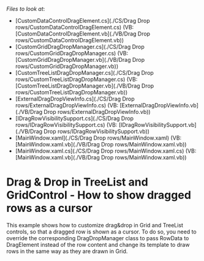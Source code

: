 <!-- default file list -->
*Files to look at*:

* [CustomDataControlDragElement.cs](./CS/Drag Drop rows/CustomDataControlDragElement.cs) (VB: [CustomDataControlDragElement.vb](./VB/Drag Drop rows/CustomDataControlDragElement.vb))
* [CustomGridDragDropManager.cs](./CS/Drag Drop rows/CustomGridDragDropManager.cs) (VB: [CustomGridDragDropManager.vb](./VB/Drag Drop rows/CustomGridDragDropManager.vb))
* [CustomTreeListDragDropManager.cs](./CS/Drag Drop rows/CustomTreeListDragDropManager.cs) (VB: [CustomTreeListDragDropManager.vb](./VB/Drag Drop rows/CustomTreeListDragDropManager.vb))
* [ExternalDragDropViewInfo.cs](./CS/Drag Drop rows/ExternalDragDropViewInfo.cs) (VB: [ExternalDragDropViewInfo.vb](./VB/Drag Drop rows/ExternalDragDropViewInfo.vb))
* [IDragRowVisibilitySupport.cs](./CS/Drag Drop rows/IDragRowVisibilitySupport.cs) (VB: [IDragRowVisibilitySupport.vb](./VB/Drag Drop rows/IDragRowVisibilitySupport.vb))
* [MainWindow.xaml](./CS/Drag Drop rows/MainWindow.xaml) (VB: [MainWindow.xaml.vb](./VB/Drag Drop rows/MainWindow.xaml.vb))
* [MainWindow.xaml.cs](./CS/Drag Drop rows/MainWindow.xaml.cs) (VB: [MainWindow.xaml.vb](./VB/Drag Drop rows/MainWindow.xaml.vb))
<!-- default file list end -->
# Drag & Drop in TreeList and GridControl - How to show dragged rows as a cursor


<p>This example shows how to customize drag&drop in Grid and TreeList controls, so that a dragged row is shown as a cursor. To do so, you need to override the corresponding DragDropManager class to pass RowData to DragElement instead of the row content and change its template to draw rows in the same way as they are drawn in Grid.</p>

<br/>


